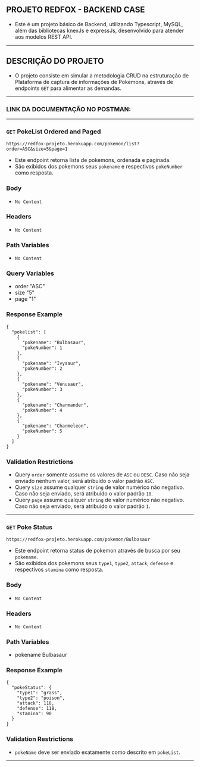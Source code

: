 ## PROJETO REDFOX - BACKEND CASE

- Este é um projeto básico de Backend, utilizando Typescript, MySQL, além das bibliotecas knexJs e expressJs, desenvolvido para atender aos modelos REST API.

---
## DESCRIÇÃO DO PROJETO

- O projeto consiste em simular a metodologia CRUD na estruturação de Plataforma de captura de informações de Pokemons, através de endpoints `GET` para alimentar as demandas.

---
### LINK DA DOCUMENTAÇÃO NO POSTMAN: 

---
### `GET` PokeList Ordered and Paged

`https://redfox-projeto.herokuapp.com/pokemon/list?order=ASC&size=5&page=1`

- Este endpoint retorna lista de pokemons, ordenada e paginada.
- São exibidos dos pokemons seus `pokename` e respectivos `pokeNumber` como resposta.

### Body
- `No Content`

### Headers
- `No Content`

### Path Variables
- `No Content`

### Query Variables
- order "ASC"
- size "5"
- page "1"

### Response Example
```
{
  "pokelist": [
    {
      "pokename": "Bulbasaur",
      "pokeNumber": 1
    },
    {
      "pokename": "Ivysaur",
      "pokeNumber": 2
    },
    {
      "pokename": "Venusaur",
      "pokeNumber": 3
    },
    {
      "pokename": "Charmander",
      "pokeNumber": 4
    },
    {
      "pokename": "Charmeleon",
      "pokeNumber": 5
    }
  ]
}
```
### Validation Restrictions
- Query `order` somente assume os valores de `ASC` ou `DESC`. Caso não seja enviado nenhum valor,
será atribuído o valor padrão `ASC`.
- Query `size` assume qualquer `string` de valor numérico não negativo. Caso não seja enviado, será
atribuído o valor padrão `10`.
- Query `page` assume qualquer `string` de valor numérico não negativo. Caso não seja enviado, será
atribuído o valor padrão `1`.

---
### `GET` Poke Status

`https://redfox-projeto.herokuapp.com/pokemon/Bulbasaur`

- Este endpoint retorna status de pokemon através de busca por seu `pokename`.
- São exibidos dos pokemons seus `type1`, `type2`, `attack`, `defense` e respectivos `stamina` como resposta.

### Body
- `No Content`

### Headers
- `No Content`

### Path Variables
- pokename Bulbasaur

### Response Example
```
{
  "pokeStatus": {
    "type1": "grass",
    "type2": "poison",
    "attack": 118,
    "defense": 118,
    "stamina": 90
  }
}
```
### Validation Restrictions
- `pokeName` deve ser enviado exatamente como descrito em `pokeList`.

---